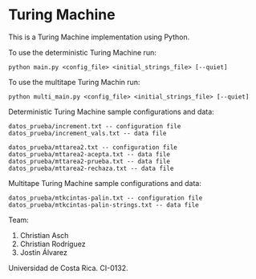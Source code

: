 # Turing Machine
This is a Turing Machine implementation using Python.

To use the deterministic Turing Machine run:
```
python main.py <config_file> <initial_strings_file> [--quiet]
```

To use the multitape Turing Machin run:
```
python multi_main.py <config_file> <initial_strings_file> [--quiet]
```

Deterministic Turing Machine sample configurations and data:
```
datos_prueba/increment.txt -- configuration file
datos_prueba/increment_vals.txt -- data file

datos_prueba/mttarea2.txt -- configuration file
datos_prueba/mttarea2-acepta.txt -- data file
datos_prueba/mttarea2-prueba.txt -- data file
datos_prueba/mttarea2-rechaza.txt -- data file
```

Multitape Turing Machine sample configurations and data:
```
datos_prueba/mtkcintas-palin.txt -- configuration file
datos_prueba/mtkcintas-palin-strings.txt -- data file
```

Team:
1. Christian Asch
2. Christian Rodríguez
3. Jostin Álvarez

Universidad de Costa Rica. CI-0132.
